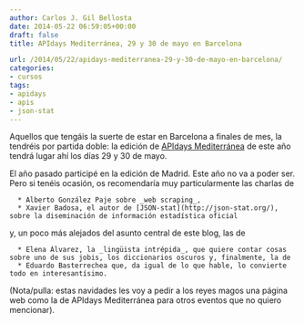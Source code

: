 ```yaml
---
author: Carlos J. Gil Bellosta
date: 2014-05-22 06:59:05+00:00
draft: false
title: APIdays Mediterránea, 29 y 30 de mayo en Barcelona

url: /2014/05/22/apidays-mediterranea-29-y-30-de-mayo-en-barcelona/
categories:
- cursos
tags:
- apidays
- apis
- json-stat
---
```


Aquellos que tengáis la suerte de estar en Barcelona a finales de mes, la tendréis por partida doble: la edición de [APIdays Mediterránea](http://mediterranea.apidays.io/) de este año tendrá lugar ahí los días 29 y 30 de mayo.

El año pasado participé en la edición de Madrid. Este año no va a poder ser. Pero si tenéis ocasión, os recomendaría muy particularmente las charlas de



	  * Alberto González Paje sobre _web scraping_,
	  * Xavier Badosa, el autor de [JSON-stat](http://json-stat.org/), sobre la diseminación de información estadística oficial

y, un poco más alejados del asunto central de este blog, las de

	  * Elena Álvarez, la _lingüista intrépida_, que quiere contar cosas sobre uno de sus jobis, los diccionarios oscuros y, finalmente, la de
	  * Eduardo Basterrechea que, da igual de lo que hable, lo convierte todo en interesantísimo.

(Nota/pulla: estas navidades les voy a pedir a los reyes magos una página web como la de APIdays Mediterránea para otros eventos que no quiero mencionar).
